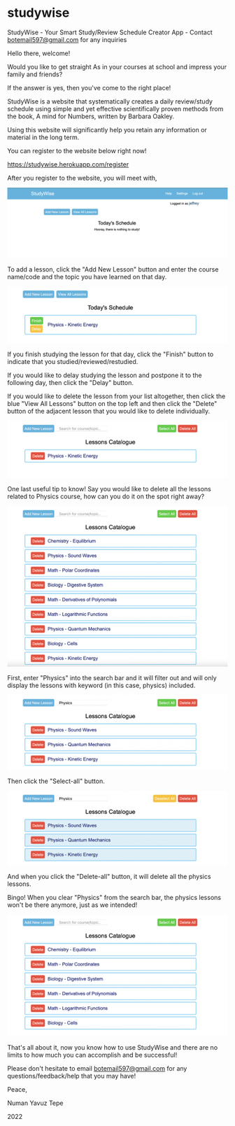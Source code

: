 # studywise
StudyWise - Your Smart Study/Review Schedule Creator App - Contact botemail597@gmail.com for any inquiries

Hello there, welcome! 

Would you like to get straight As in your courses at school and impress your family and friends? 

If the answer is yes, then you've come to the right place!

StudyWise is a website that systematically creates a daily review/study schedule 
using simple and yet effective scientifically proven methods from the book, A mind for Numbers, written by Barbara Oakley. 

Using this website will significantly help you retain any information or material in the long term.

You can register to the website below right now!

https://studywise.herokuapp.com/register

After you register to the website, you will meet with,

![Alt text](/img/s1.png)

To add a lesson, click the "Add New Lesson" button and enter the course name/code and the topic you have learned on that day. 

![Alt text](/img/s2.png)

If you finish studying the lesson for that day, click the "Finish" button to indicate that you studied/reviewed/restudied.

If you would like to delay studying the lesson and postpone it to the following day, then click the "Delay" button.

If you would like to delete the lesson from your list altogether, then click the blue "View All Lessons" button on the top left
and then click the "Delete" button of the adjacent lesson that you would like to delete individually.

![Alt text](/img/s3.png)

One last useful tip to know! Say you would like to delete all the lessons related to Physics course, how can you do it on the spot right away?

![Alt text](/img/s4.png)

First, enter "Physics" into the search bar and it will filter out and will only display the lessons with keyword (in this case, physics) included.

![Alt text](/img/s5.png)

Then click the "Select-all" button.

![Alt text](/img/s6.png)

And when you click the "Delete-all" button, it will delete all the physics lessons.

Bingo! When you clear "Physics" from the search bar, the physics lessons won't be there anymore, just as we intended!

![Alt text](/img/s7.png)

That's all about it, now you know how to use StudyWise and there are no limits to how much you can accomplish and be successful!

Please don't hesitate to email botemail597@gmail.com for any questions/feedback/help that you may have!

Peace,

Numan Yavuz Tepe

2022
